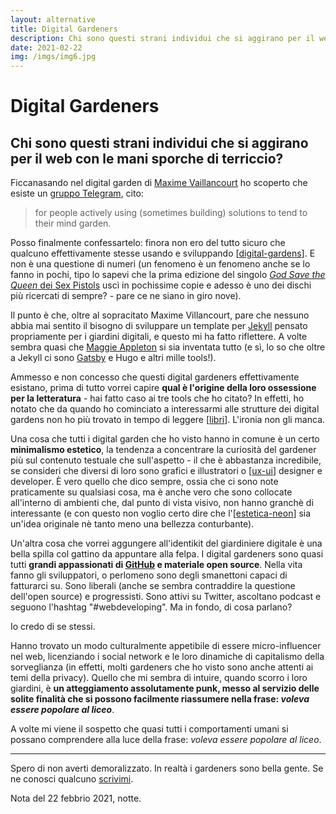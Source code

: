 ```yaml
---
layout: alternative
title: Digital Gardeners
description: Chi sono questi strani individui che si aggirano per il web con le mani sporche di terriccio?
date: 2021-02-22
img: /imgs/img6.jpg
---
```


# Digital Gardeners

## Chi sono questi strani individui che si aggirano per il web con le mani sporche di terriccio?

Ficcanasando nel digital garden di [Maxime Vaillancourt](https://maximevaillancourt.com/) ho scoperto che esiste un [gruppo Telegram](https://nesslabs.com/digital-gardeners), cito:

>for people actively using (sometimes building) solutions to tend to their mind garden.

Posso finalmente confessartelo: finora non ero del tutto sicuro che qualcuno effettivamente stesse usando e sviluppando [[digital-gardens]]. E non è una questione di numeri (un fenomeno è un fenomeno anche se lo fanno in pochi, tipo lo sapevi che la prima edizione del singolo [*God Save the Queen* dei Sex Pistols](https://www.youtube.com/watch?v=yqrAPOZxgzU) uscì in pochissime copie e adesso è uno dei dischi più ricercati di sempre? - pare ce ne siano in giro nove).

Il punto è che, oltre al sopracitato Maxime Villancourt, pare che nessuno abbia mai sentito il bisogno di sviluppare un template per [Jekyll](https://jekyllrb.com/) pensato propriamente per i giardini digitali, e questo mi ha fatto riflettere. A volte sembra quasi che [Maggie Appleton](https://github.com/MaggieAppleton/digital-gardeners) si sia inventata tutto (e sì, lo so che oltre a Jekyll ci sono [Gatsby](https://www.gatsbyjs.com/) e Hugo e altri mille tools!).

Ammesso e non concesso che questi digital gardeners effettivamente esistano, prima di tutto vorrei capire **qual è l'origine della loro ossessione per la letteratura** - hai fatto caso ai tre tools che ho citato? In effetti, ho notato che da quando ho cominciato a interessarmi alle strutture dei digital gardens non ho più trovato in tempo di leggere [[libri]]. L'ironia non gli manca.

Una cosa che tutti i digital garden che ho visto hanno in comune è un certo **minimalismo estetico**, la tendenza a concentrare la curiosità del gardener più sul contenuto testuale che sull'aspetto - il che è abbastanza incredibile, se consideri che diversi di loro sono grafici e illustratori o [[ux-ui]] designer e developer. È vero quello che dico sempre, ossia che ci sono note praticamente su qualsiasi cosa, ma è anche vero che sono collocate all'interno di ambienti che, dal punto di vista visivo, non hanno granchè di interessante (e con questo non voglio certo dire che l'[[estetica-neon]] sia un'idea originale nè tanto meno una bellezza conturbante).

Un'altra cosa che vorrei aggungere all'identikit del giardiniere digitale è una bella spilla col gattino da appuntare alla felpa. I digital gardeners sono quasi tutti **grandi appassionati di [GitHub](https://github.com/) e materiale open source**. Nella vita fanno gli sviluppatori, o perlomeno sono degli smanettoni capaci di fatturarci su. Sono liberali (anche se sembra contraddire la questione dell'open source) e progressisti. Sono attivi su Twitter, ascoltano podcast e seguono l'hashtag "#webdeveloping". Ma in fondo, di cosa parlano?

Io credo di se stessi.

Hanno trovato un modo culturalmente appetibile di essere micro-influencer nel web, licenziando i social network e le loro dinamiche di capitalismo della sorveglianza (in effetti, molti gardeners che ho visto sono anche attenti ai temi della privacy). Quello che mi sembra di intuire, quando scorro i loro giardini, è __un atteggiamento assolutamente punk, messo al servizio delle solite finalità che si possono facilmente riassumere nella frase: *voleva essere popolare al liceo*__.

A volte mi viene il sospetto che quasi tutti i comportamenti umani si possano comprendere alla luce della frase: *voleva essere popolare al liceo*.

<hr>

Spero di non averti demoralizzato. In realtà i gardeners sono bella gente. Se ne conosci qualcuno [scrivimi](mailto:web@zulianis.eu).

<p class="date">Nota del 22 febbrio 2021, notte.</p>

[//begin]: # "Autogenerated link references for markdown compatibility"
[digital-gardens]: digital-gardens.md "Digital gardens"
[libri]: ../libri/libri.md "Libri"
[ux-ui]: ../media/ux-ui.md "UX/UI"
[estetica-neon]: ../estetica-neon.md "Estetica neon"
[//end]: # "Autogenerated link references"